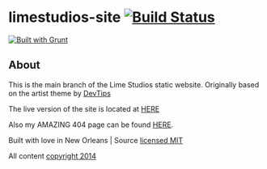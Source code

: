 # limestudios-site [![Build Status](https://travis-ci.org/LimeStudios/limestudios-site.svg?branch=master)](https://travis-ci.org/Limestudios/limestudios-site)

[![Built with Grunt](https://cdn.gruntjs.com/builtwith.png)](http://gruntjs.com/)

## About

This is the main branch of the Lime Studios static website. Originally based on the artist theme by [DevTips](https://www.youtube.com/user/DevTipsForDesigners)

The live version of the site is located at [HERE](http://limestudios.net/)

Also my AMAZING 404 page can be found [HERE](http://limestudios.net/error).

Built with love in New Orleans | Source [licensed MIT](LICENSE)

All content [copyright 2014](LICENSE)
